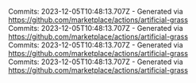 Commits: 2023-12-05T10:48:13.707Z - Generated via https://github.com/marketplace/actions/artificial-grass
<br>
Commits: 2023-12-05T10:48:13.707Z - Generated via https://github.com/marketplace/actions/artificial-grass
<br>
Commits: 2023-12-05T10:48:13.707Z - Generated via https://github.com/marketplace/actions/artificial-grass
<br>
Commits: 2023-12-05T10:48:13.707Z - Generated via https://github.com/marketplace/actions/artificial-grass
<br>
